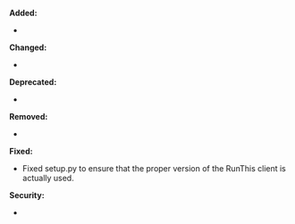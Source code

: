 **Added:**

* <news item>

**Changed:**

* <news item>

**Deprecated:**

* <news item>

**Removed:**

* <news item>

**Fixed:**

* Fixed setup.py to ensure that the proper version of the
  RunThis client is actually used.

**Security:**

* <news item>
